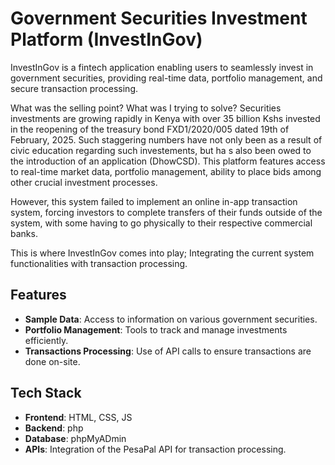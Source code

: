 # Government Securities Investment Platform (InvestInGov)

InvestInGov is a fintech application enabling users to seamlessly invest in government securities, providing real-time data, portfolio management, and secure transaction processing.

What was the selling point? What was I trying to solve?
Securities investments are growing rapidly in Kenya with over 35 billion Kshs invested in the reopening of the treasury bond FXD1/2020/005 dated 19th of February, 2025. Such staggering numbers have not only been as a result of civic education regarding such investements, but ha s also been owed to the introduction of an application (DhowCSD). This platform features access to real-time market data, portfolio management, ability to place bids among other crucial investment processes.

However, this system failed to implement an online in-app transaction system, forcing investors to complete transfers of their funds outside of the system, with some having to go physically to their respective commercial banks. 

This is where InvestInGov comes into play; Integrating the current system functionalities with transaction processing.

## Features

- **Sample Data**: Access to information on various government securities.
- **Portfolio Management**: Tools to track and manage investments efficiently.
- **Transactions Processing**: Use of API calls to ensure transactions are done on-site.

## Tech Stack

- **Frontend**: HTML, CSS, JS
- **Backend**:  php
- **Database**: phpMyADmin
- **APIs**: Integration of the PesaPal API for transaction processing.
